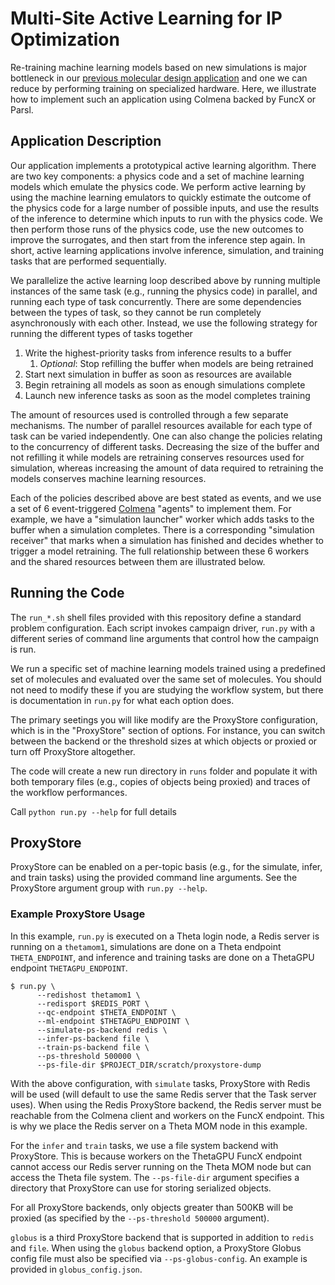 # Multi-Site Active Learning for IP Optimization

Re-training machine learning models based on new simulations is major bottleneck in
our [previous molecular design application](https://ieeexplore.ieee.org/abstract/document/9653177/)
and one we can reduce by performing training on specialized hardware.
Here, we illustrate how to implement such an application using Colmena backed by FuncX or Parsl.

## Application Description

Our application implements a prototypical active learning algorithm.
There are two key components: a physics code and a set of machine learning models which emulate the physics code.
We perform active learning by using the machine learning emulators to quickly estimate the outcome of the physics code
for a large number of possible inputs,
and use the results of the inference to determine which inputs to run with the physics code.
We then perform those runs of the physics code, use the new outcomes to improve the surrogates, and then start from the
inference step again.
In short, active learning applications involve inference, simulation, and training tasks that are performed
sequentially.

We parallelize the active learning loop described above by running multiple instances of the same task (e.g., running
the physics code) in parallel,
and running each type of task concurrently.
There are some dependencies between the types of task, so they cannot be run completely asynchronously with each other.
Instead, we use the following strategy for running the different types of tasks together

1. Write the highest-priority tasks from inference results to a buffer
    1. _Optional_: Stop refilling the buffer when models are being retrained
2. Start next simulation in buffer as soon as resources are available
3. Begin retraining all models as soon as enough simulations complete
4. Launch new inference tasks as soon as the model completes training

The amount of resources used is controlled through a few separate mechanisms.
The number of parallel resources available for each type of task can be varied independently.
One can also change the policies relating to the concurrency of different tasks.
Decreasing the size of the buffer and not refilling it while models are retraining conserves resources used for
simulation,
whereas increasing the amount of data required to retraining the models conserves machine learning resources.

Each of the policies described above are best stated as events, and we use a set of 6
event-triggered [Colmena](https://colmena.readthedocs.io/) "agents" to implement them.
For example, we have a "simulation launcher" worker which adds tasks to the buffer when a simulation completes.
There is a corresponding "simulation receiver" that marks when a simulation has finished and decides whether to trigger
a model retraining.
The full relationship between these 6 workers and the shared resources between them are illustrated below.

## Running the Code

The `run_*.sh` shell files provided with this repository define a standard problem configuration. 
Each script invokes campaign driver, `run.py` with a different series of command line arguments that control how the campaign is run.

We run a specific set of machine learning models trained using a predefined set of molecules and evaluated over the same set of molecules.
You should not need to modify these if you are studying the workflow system, but there is documentation in `run.py` for what each option does.

The primary seetings you will like modify are the ProxyStore configuration, which is in the "ProxyStore" section of options.
For instance, you can switch between the backend or the threshold sizes at which objects or proxied or turn off ProxyStore altogether.

The code will create a new run directory in `runs` folder and populate it with both temporary files (e.g., copies of objects being proxied) and 
traces of the workflow performances.

Call `python run.py --help` for full details

## ProxyStore

ProxyStore can be enabled on a per-topic basis (e.g., for the simulate, infer, and train tasks) using the provided
command line arguments.
See the ProxyStore argument group with `run.py --help`.

### Example ProxyStore Usage

In this example, `run.py` is executed on a Theta login node, a Redis server is running on a `thetamom1`, simulations are
done on a Theta endpoint `THETA_ENDPOINT`, and inference and training tasks are done on a ThetaGPU
endpoint `THETAGPU_ENDPOINT`.

```
$ run.py \
      --redishost thetamom1 \
      --redisport $REDIS_PORT \
      --qc-endpoint $THETA_ENDPOINT \
      --ml-endpoint $THETAGPU_ENDPOINT \
      --simulate-ps-backend redis \
      --infer-ps-backend file \
      --train-ps-backend file \
      --ps-threshold 500000 \
      --ps-file-dir $PROJECT_DIR/scratch/proxystore-dump
```

With the above configuration, with `simulate` tasks, ProxyStore with Redis will be used (will default to use the same
Redis server that the Task server uses).
When using the Redis ProxyStore backend, the Redis server must be reachable from the Colmena client and workers on the
FuncX endpoint.
This is why we place the Redis server on a Theta MOM node in this example.

For the `infer` and `train` tasks, we use a file system backend with ProxyStore.
This is because workers on the ThetaGPU FuncX endpoint cannot access our Redis server running on the Theta MOM node but
can access the Theta file system.
The `--ps-file-dir` argument specifies a directory that ProxyStore can use for storing serialized objects.

For all ProxyStore backends, only objects greater than 500KB will be proxied (as specified by
the `--ps-threshold 500000` argument).

`globus` is a third ProxyStore backend that is supported in addition to `redis` and `file`.
When using the `globus` backend option, a ProxyStore Globus config file must also be specified via `--ps-globus-config`.
An example is provided in `globus_config.json`.
